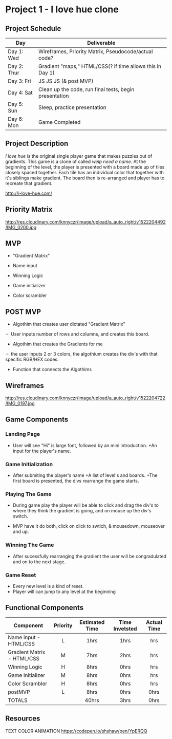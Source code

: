 # Project 1 - I love hue clone

## Project Schedule

|  Day | Deliverable | 
|---|---| 
|Day 1: Wed| Wireframes, Priority Matrix, Pseudocode/actual code?| Yes
|Day 2: Thur| Gradient "maps," HTML/CSS(? if time allows this in Day 1)| Yes
|Day 3: Fri| JS JS JS (& post MVP) | Yes
|Day 4: Sat| Clean up the code, run final tests, begin presentation | Yes
|Day 5: Sun| Sleep, practice presentation | Yes
|Day 6: Mon| Game Completed | Yes

## Project Description

*I love hue* is the original single player game that makes puzzles out of gradients. This game is a clone of called *welp need a name*. At the beginning of the level, the player is presented with a board made up of tiles closely spaced together. Each tile has an individual color that together with it's siblings make gradient. The board then is re-arranged and player has to recreate that gradient. 

http://i-love-hue.com/

## Priority Matrix


http://res.cloudinary.com/knnyczr/image/upload/a_auto_right/v1522204492/IMG_0200.jpg


## MVP

+ "Gradient Matrix"

+ Name input

+ Winning Logic

+ Game initializer

+ Color scrambler

## POST MVP

+ Algothim that creates user dictated "Gradient Matrix"

⋅⋅⋅ User inputs number of rows and columns, and creates this board.

+ Algothim that creates the Gradients for me

⋅⋅⋅ the user inputs 2 or 3 colors, the algothium creates the div's with that specific RGB/HEX codes.

+ Function that connects the Algothims 

## Wireframes

http://res.cloudinary.com/knnyczr/image/upload/a_auto_right/v1522204722/IMG_0197.jpg

## Game Components

### Landing Page

+ User will see "Hi" is large font, followed by an mini introduction. 
+An input for the player's name.

### Game Initialization

+ After submiting the player's name
+A list of level's and boards. 
+The first board is presented, the divs rearrange the game starts. 

### Playing The Game

+ During game play the player will be able to click and drag the div's to where they think the gradient is going, and on mouse up the div's switch.

+ MVP have it do both, click on click to swtich, & mousedown,  mouseover and up.

### Winning The Game

+ After sucessfully rearranging the gradient the user will be congradulated and on to the next stage. 

### Game Reset

+ Every new level is a kind of reset.
+ Player will can jump to any level at the beginning

## Functional Components


| Component | Priority | Estimated Time | Time Invetsted | Actual Time |
| --- | :---: |  :---: | :---: | :---: |
| Name input - HTML/CSS | L | 1hrs| 1hrs | hrs |
| Gradient Matrix - HTML/CSS| M | 7hrs| 2hrs | hrs |
| Winning Logic | H | 8hrs| 0hrs | hrs |
| Game Initializer | M | 8hrs| 0hrs | hrs |
| Color Scrambler | H | 8hrs| 0hrs | hrs |
| postMVP | L | 8hrs| 0hrs | 0hrs |
| TOTALS |  | 40hrs| 3hrs | 0hrs |


## Resources

TEXT COLOR ANIMATION
https://codepen.io/shshaw/pen/YpERQQ
